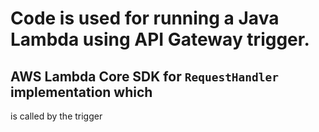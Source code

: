 # Code is used for running a Java Lambda using API Gateway trigger. 

##  AWS Lambda Core SDK for `RequestHandler` implementation which 
is called by the trigger

